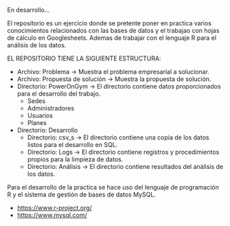 En desarrollo...


El repositorio es un ejercicio donde se pretente poner en practica varios conocimientos relacionados con las bases de datos y el trabajao con hojas de cálculo en Googlesheets. Ademas de trabajar con el lenguaje R para el análisis de los datos.

EL REPOSITORIO TIENE LA SIGUIENTE ESTRUCTURA:
* Archivo: Problema
    -> Muestra el problema empresarial a solucionar.
* Archivo: Propuesta de solución
    -> Muestra la propuesta de solución.
* Directorio: PowerOnGym
    -> El directorio contiene datos proporcionados para el desarrollo del trabajo.
    * Sedes
    * Administradores
    * Usuarios
    * Planes
* Directorio: Desarrollo
    * Directorio: csv_s
        -> El directorio contiene una copia de los datos listos para el desarrollo en SQL.
    * Directorio: Logs
        -> El directorio contiene registros y procedimientos propios para la limpieza de datos.
    * Directorio: Análisis
        -> El directorio contiene resultados del análisis de los datos.

Para el desarrollo de la practica se hace uso del lenguaje de programación R y el sistema de gestión de bases de datos MySQL.

* https://www.r-project.org/
* https://www.mysql.com/
